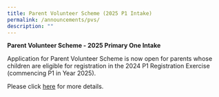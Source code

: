 ```yaml
---
title: Parent Volunteer Scheme (2025 P1 Intake)
permalink: /announcements/pvs/
description: ""
---
```



**Parent Volunteer Scheme - 2025 Primary One Intake**

Application for Parent Volunteer Scheme is now open for parents whose children are eligible for registration in the 2024 P1 Registration Exercise (commencing P1 in Year 2025).

Please click 
[here](/files/Parent%20Volunteer%20Scheme_2023%20(1).pdf) for more details.